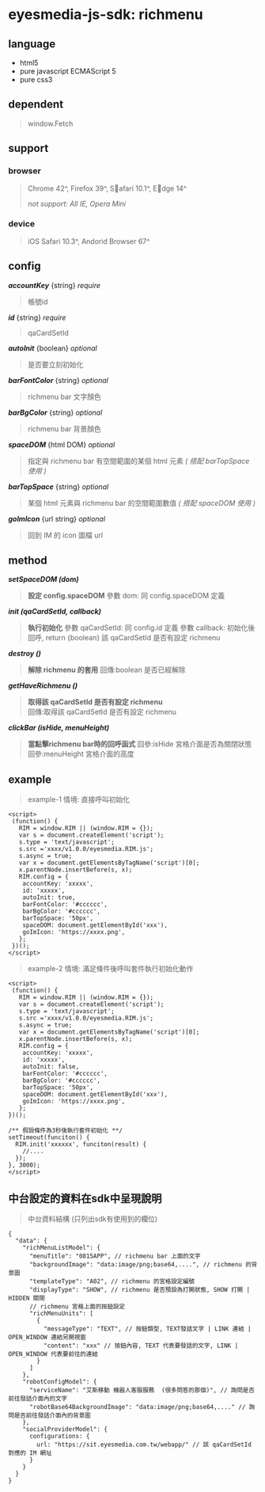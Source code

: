 # eyesmedia-js-sdk: richmenu

## language

 - html5
 - pure javascript ECMAScript 5
 - pure css3

## dependent

> window.Fetch

## support

### browser

> Chrome 42^, 
> Firefox 39^, 
> Safari 10.1^,
> Edge 14^
> 
>  *not support: All IE, Opera Mini*

### device

> iOS Safari 10.3^, 
> Andorid Browser 67^

## config

***accountKey*** {string} *require* 
> 帳號id

***id*** {string} *require* 
> qaCardSetId

***autoInit*** {boolean} *optional*
> 是否要立刻初始化

***barFontColor*** {string} *optional* 
> richmenu bar 文字顏色

***barBgColor*** {string} *optional*
> richmenu bar 背景顏色

***spaceDOM*** {html DOM} *optional*
> 指定與 richmenu bar 有空間範圍的某個 html 元素 *( 搭配 barTopSpace 使用 )*

***barTopSpace*** {string} *optional*
> 某個 html 元素與 richmenu bar 的空間範圍數值 *( 搭配 spaceDOM 使用 )*

***goImIcon*** {url string} *optional*
> 回到 IM 的 icon 圖檔 url

## method

***setSpaceDOM (dom)*** 
> **設定 config.spaceDOM**
> 參數 dom: 同 config.spaceDOM 定義

***init (qaCardSetId, callback)***
> **執行初始化**
> 參數 qaCardSetId: 同 config.id 定義
> 參數 callback: 初始化後回呼, return {boolean} 該 qaCardSetId 是否有設定 richmenu

***destroy ()***
> **解除 richmenu 的套用**
> 回傳:boolean 是否已經解除

***getHaveRichmenu ()***  
> **取得該 qaCardSetId 是否有設定 richmenu**  
> 回傳:取得該 qaCardSetId 是否有設定 richmenu

***clickBar (isHide, menuHeight)***
> **當點擊richmenu bar時的回呼函式**
> 回參:isHide  宮格介面是否為關閉狀態
> 回參:menuHeight  宮格介面的高度

## example

> example-1 
> 情境: 直接呼叫初始化

```
<script>
 (function() {
   RIM = window.RIM || (window.RIM = {});
   var s = document.createElement('script');
   s.type = 'text/javascript';
   s.src ='xxxx/v1.0.0/eyesmedia.RIM.js';
   s.async = true;
   var x = document.getElementsByTagName('script')[0];
   x.parentNode.insertBefore(s, x);
   RIM.config = {
    accountKey: 'xxxxx',
    id: 'xxxxx',
    autoInit: true,
    barFontColor: '#cccccc',
    barBgColor: '#cccccc',
    barTopSpace: '50px',
    spaceDOM: document.getElementById('xxx'),
    goImIcon: 'https://xxxx.png',	
   };
 })();
</script>
```
> example-2
> 情境: 滿足條件後呼叫套件執行初始化動作
```
<script>
 (function() {
   RIM = window.RIM || (window.RIM = {});
   var s = document.createElement('script');
   s.type = 'text/javascript';
   s.src ='xxxx/v1.0.0/eyesmedia.RIM.js';
   s.async = true;
   var x = document.getElementsByTagName('script')[0];
   x.parentNode.insertBefore(s, x);
   RIM.config = {
    accountKey: 'xxxxx',
    id: 'xxxxx',
    autoInit: false,
    barFontColor: '#cccccc',
    barBgColor: '#cccccc',
    barTopSpace: '50px',
    spaceDOM: document.getElementById('xxx'),
    goImIcon: 'https://xxxx.png',
   };
})();

/** 假設條件為3秒後執行套件初始化 **/
setTimeout(funciton() {
  RIM.init('xxxxxx', funciton(result) {
    //....
  });
}, 3000);
</script>
```

## 中台設定的資料在sdk中呈現說明
> 中台資料結構 (只列出sdk有使用到的欄位)
```
{
  "data": {
    "richMenuListModel": {
      "menuTitle": "0815APP", // richmenu bar 上面的文字
      "backgroundImage": "data:image/png;base64,....", // richmenu 的背景圖
      "templateType": "A02", // richmenu 的宮格設定編號
      "displayType": "SHOW", // richmenu 是否預設為打開狀態, SHOW 打開 | HIDDEN 關閉
      // richmenu 宮格上面的按鈕設定
      "richMenuUnits": [                                
        {
          "messageType": "TEXT", // 按鈕類型, TEXT發話文字 | LINK 連結 | OPEN_WINDOW 連結另開視窗
          "content": "xxx" // 按鈕內容, TEXT 代表要發話的文字, LINK | OPEN_WINDOW 代表要前往的連結
        }
      ]
    },
    "robotConfigModel": {
      "serviceName": "艾斯移動 機器人客服服務  (很多問答的那個)", // 詢問是否前往發話介面內的文字
      "robotBase64BackgroundImage": "data:image/png;base64,...." // 詢問是否前往發話介面內的背景圖
    },
    "socialProviderModel": {
      configurations: {
        url: "https://sit.eyesmedia.com.tw/webapp/" // 該 qaCardSetId 對應的 IM 網址
      }
    }
  }
}
```
